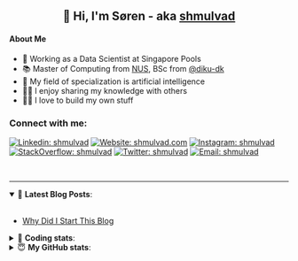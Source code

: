 <h2 align="center">
	👋 Hi, I'm Søren - aka <a href="https://shmulvad.com">shmulvad</a>
</h2>

#### About Me
- 🤖 Working as a Data Scientist at Singapore Pools
- 📚 Master of Computing from [NUS], BSc from [@diku-dk]
- 🧠 My field of specialization is artificial intelligence
- 👨‍🏫 I enjoy sharing my knowledge with others
- 👨‍💻 I love to build my own stuff

### Connect with me:

[![Linkedin: shmulvad](https://img.shields.io/badge/shmulvad-blue?style=flat&logo=Linkedin&logoColor=white)][linkedin]
[![Website: shmulvad.com](https://img.shields.io/badge/shmulvad.com-47CCCC?&style=flat&logo=Google-Chrome&logoColor=white)][website]
[![Instagram: shmulvad](https://img.shields.io/badge/-@shmulvad-purple?style=flat&logo=Instagram&logoColor=white)][instagram]
[![StackOverflow: shmulvad](https://img.shields.io/badge/shmulvad-FE7A16?style=flat&logo=stack-overflow&logoColor=white)][stackOverflow]
[![Twitter: shmulvad](https://img.shields.io/badge/@shmulvad-1ca0f1?style=flat&logo=twitter&logoColor=white)][twitter]
[![Email: shmulvad](https://img.shields.io/badge/shmulvad-D14836?style=flat&logo=gmail&logoColor=white)][mail]

<br />

---

<details open>
 <summary>📕 <b>Latest Blog Posts</b>: </summary>

<br>

<!-- BLOG-POST-LIST:START -->
- [Why Did I Start This Blog](https://shmulvad.com/blog/why-did-start-this-blog)
<!-- BLOG-POST-LIST:END -->

</details>

<!-- --- -->

<details>
 <summary>🤖 <b>Coding stats</b>: </summary>

<br>

NOTE: Doesn't track coding at work or work done in environments such as Jupyter Notebooks.

<!--START_SECTION:waka-->
![Code Time](http://img.shields.io/badge/Code%20Time-1%2C957%20hrs%2035%20mins-blue)

**I'm a Night 🦉** 

```text
🌞 Morning                486 commits         ██░░░░░░░░░░░░░░░░░░░░░░░   09.32 % 
🌆 Daytime                1380 commits        ███████░░░░░░░░░░░░░░░░░░   26.46 % 
🌃 Evening                2135 commits        ██████████░░░░░░░░░░░░░░░   40.94 % 
🌙 Night                  1214 commits        ██████░░░░░░░░░░░░░░░░░░░   23.28 % 
```


📊 **This Week I Spent My Time On** 

```text
💬 Programming Languages: 
Python                   11 hrs 10 mins      █████████████████████░░░░   82.53 % 
JavaScript               1 hr 16 mins        ██░░░░░░░░░░░░░░░░░░░░░░░   09.46 % 
Other                    48 mins             █░░░░░░░░░░░░░░░░░░░░░░░░   05.94 % 
CSV                      8 mins              ░░░░░░░░░░░░░░░░░░░░░░░░░   01.11 % 
HTML                     3 mins              ░░░░░░░░░░░░░░░░░░░░░░░░░   00.44 % 

🔥 Editors: 
VS Code                  12 hrs 35 mins      ███████████████████████░░   92.95 % 
Zsh                      48 mins             █░░░░░░░░░░░░░░░░░░░░░░░░   05.94 % 
Sublime Text             8 mins              ░░░░░░░░░░░░░░░░░░░░░░░░░   01.11 % 

🐱‍💻 Projects: 
overvaagning-admin       11 hrs 48 mins      ██████████████████████░░░   87.14 % 
company-scrapers         1 hr 27 mins        ███░░░░░░░░░░░░░░░░░░░░░░   10.72 % 
Unknown Project          8 mins              ░░░░░░░░░░░░░░░░░░░░░░░░░   01.11 % 
hit-locator              7 mins              ░░░░░░░░░░░░░░░░░░░░░░░░░   00.94 % 
otp-api                  0 secs              ░░░░░░░░░░░░░░░░░░░░░░░░░   00.09 % 
```


 Last Updated on 15/06/2023 18:40:13 UTC
<!--END_SECTION:waka-->

</details>

<!-- --- -->

<details>
 <summary>😇 <b>My GitHub stats</b>: </summary>

<br>

<img align="left" alt="shmulvad's Github Stats" src="https://github-readme-stats.vercel.app/api?username=shmulvad&show_icons=true&hide_border=true" />

</details>



[website]: https://shmulvad.com
[twitter]: https://twitter.com/shmulvad
[linkedin]: https://linkedin.com/in/shmulvad
[instagram]: https://instagram.com/shmulvad
[stackOverflow]: https://stackoverflow.com/users/9248793/shmulvad
[mail]: mailto:shmulvad@gmail.com
[@diku-dk]: https://github.com/diku-dk
[github]: https://github.com/shmulvad
[NUS]: https://www.nus.edu.sg